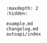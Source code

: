 ```{include} ../README.md
```

```{toctree}
:maxdepth: 2
:hidden:

example.md
changelog.md
autoapi/index
```